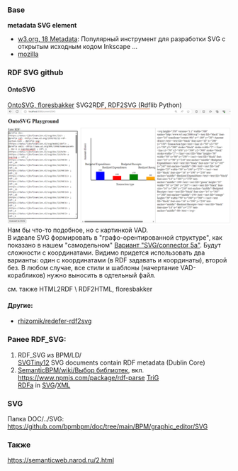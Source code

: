 
### Base

**metadata SVG element**
- [w3.org, 18 Metadata](https://www.w3.org/TR/SVGTiny12/metadata.html): Популярный инструмент для разработки SVG с открытым исходным кодом Inkscape ...
- [mozilla](https://developer.mozilla.org/en-US/docs/Web/SVG/Element/metadata)

### RDF SVG github
#### OntoSVG
[OntoSVG, floresbakker](https://github.com/floresbakker/OntoSVG)  SVG2RDF, RDF2SVG (Rdflib Python)
![ris](https://github.com/floresbakker/OntoSVG/raw/main/Examples/Playground.png) 
Нам бы что-то подобное, но с картинкой VAD.  
В идеале SVG формировать в "графо-орентированной структуре", как показано в нашем "самодельном" [Вариант "SVG/connector 5a"](https://github.com/bpmbpm/doc/blob/main/test/SVG/README.md#svgconnector_5a). 
Будут сложности с координатами. Видимо придется использовать два варианты: один с координатами (в RDF задавать и координаты), второй без. В любом случае, все стили и шаблоны (начертание VAD-корабликов) нужно выносить в одтельный файл.

см. также HTML2RDF \ RDF2HTML, floresbakker
#### Другие:  
- [rhizomik/redefer-rdf2svg](https://github.com/rhizomik/redefer-rdf2svg)
### Ранее RDF_SVG:
1. RDF_SVG из BPM/LD/  
[SVGTiny12](https://www.w3.org/TR/2008/REC-SVGTiny12-20081222/metadata.html#MetadataAttributes) SVG documents contain RDF metadata (Dublin Core)  
2. [SemanticBPM/wiki/Выбор библиотек](https://github.com/bpmbpm/SemanticBPM/wiki/%D0%92%D1%8B%D0%B1%D0%BE%D1%80-%D0%B1%D0%B8%D0%B1%D0%BB%D0%B8%D0%BE%D1%82%D0%B5%D0%BA#rdf_svg), вкл.   
https://www.npmjs.com/package/rdf-parse [TriG](https://www.w3.org/TR/trig/)   
[RDFa](https://www.w3.org/TR/2008/REC-SVGTiny12-20081222/metadata.html#MetadataAttributes) in [SVG](https://www.w3.org/TR/SVGTiny12/)/[XML](https://html.spec.whatwg.org/multipage/)

### SVG
Папка DOC/../SVG: https://github.com/bpmbpm/doc/tree/main/BPM/graphic_editor/SVG

### Также
https://semanticweb.narod.ru/2.html
